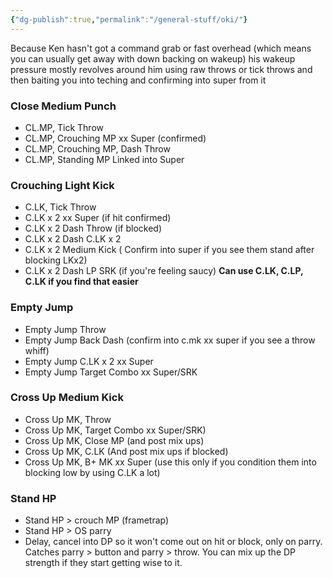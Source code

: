 ```yaml
---
{"dg-publish":true,"permalink":"/general-stuff/oki/"}
---
```


Because Ken hasn't got a command grab or fast overhead (which means you can usually get away with down backing on wakeup) his wakeup pressure mostly revolves around him using raw throws or tick throws and then baiting you into teching and confirming into super from it 
### Close Medium Punch 
- CL.MP, Tick Throw 
- CL.MP, Crouching MP xx Super (confirmed) 
- CL.MP, Crouching MP, Dash Throw 
- CL.MP, Standing MP Linked into Super 
### Crouching Light Kick 
- C.LK, Tick Throw 
- C.LK x 2 xx Super (if hit confirmed) 
- C.LK x 2 Dash Throw (if blocked) 
- C.LK x 2 Dash C.LK x 2 
- C.LK x 2 Medium Kick ( Confirm into super if you see them stand after blocking LKx2) 
- C.LK x 2 Dash LP SRK (if you're feeling saucy) 
**Can use C.LK, C.LP, C.LK if you find that easier** 
### Empty Jump 
- Empty Jump Throw 
- Empty Jump Back Dash (confirm into c.mk xx super if you see a throw whiff) 
- Empty Jump C.LK x 2 xx Super 
- Empty Jump Target Combo xx Super/SRK 
### Cross Up Medium Kick 
- Cross Up MK, Throw 
- Cross Up MK, Target Combo xx Super/SRK) 
- Cross Up MK, Close MP (and post mix ups) 
- Cross Up MK, C.LK (And post mix ups if blocked) 
- Cross Up MK, B+ MK xx Super (use this only if you condition them into blocking low by using C.LK a lot)
### Stand HP
- Stand HP > crouch MP (frametrap)
- Stand HP > OS parry
- Delay, cancel into DP so it won't come out on hit or block, only on parry. Catches parry > button and parry > throw. You can mix up the DP strength if they start getting wise to it.